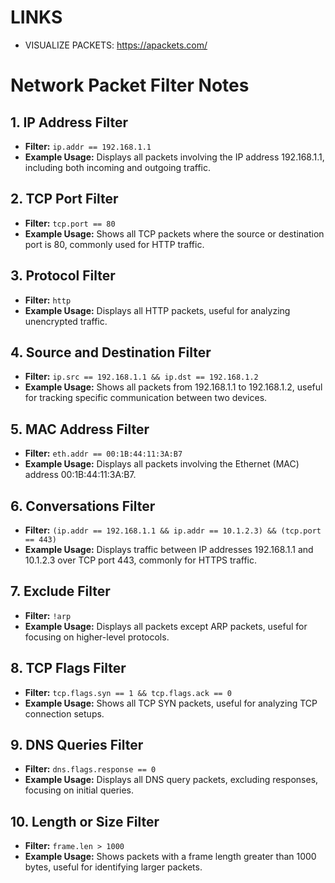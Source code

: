 # LINKS

* VISUALIZE PACKETS: https://apackets.com/


# Network Packet Filter Notes

## 1. IP Address Filter
- **Filter:** `ip.addr == 192.168.1.1`
- **Example Usage:** Displays all packets involving the IP address 192.168.1.1, including both incoming and outgoing traffic.

## 2. TCP Port Filter
- **Filter:** `tcp.port == 80`
- **Example Usage:** Shows all TCP packets where the source or destination port is 80, commonly used for HTTP traffic.

## 3. Protocol Filter
- **Filter:** `http`
- **Example Usage:** Displays all HTTP packets, useful for analyzing unencrypted traffic.

## 4. Source and Destination Filter
- **Filter:** `ip.src == 192.168.1.1 && ip.dst == 192.168.1.2`
- **Example Usage:** Shows all packets from 192.168.1.1 to 192.168.1.2, useful for tracking specific communication between two devices.

## 5. MAC Address Filter
- **Filter:** `eth.addr == 00:1B:44:11:3A:B7`
- **Example Usage:** Displays all packets involving the Ethernet (MAC) address 00:1B:44:11:3A:B7.

## 6. Conversations Filter
- **Filter:** `(ip.addr == 192.168.1.1 && ip.addr == 10.1.2.3) && (tcp.port == 443)`
- **Example Usage:** Displays traffic between IP addresses 192.168.1.1 and 10.1.2.3 over TCP port 443, commonly for HTTPS traffic.

## 7. Exclude Filter
- **Filter:** `!arp`
- **Example Usage:** Displays all packets except ARP packets, useful for focusing on higher-level protocols.

## 8. TCP Flags Filter
- **Filter:** `tcp.flags.syn == 1 && tcp.flags.ack == 0`
- **Example Usage:** Shows all TCP SYN packets, useful for analyzing TCP connection setups.

## 9. DNS Queries Filter
- **Filter:** `dns.flags.response == 0`
- **Example Usage:** Displays all DNS query packets, excluding responses, focusing on initial queries.

## 10. Length or Size Filter
- **Filter:** `frame.len > 1000`
- **Example Usage:** Shows packets with a frame length greater than 1000 bytes, useful for identifying larger packets.
